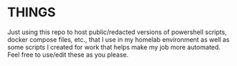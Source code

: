 # THINGS

Just using this repo to host public/redacted versions of powershell scripts, docker compose files, etc., that I use in my homelab environment as well as some scripts I created for work that helps make my job more automated. Feel free to use/edit these as you please.
